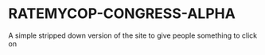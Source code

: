 # RATEMYCOP-CONGRESS-ALPHA
A simple stripped down version of the site to give people something to click on
